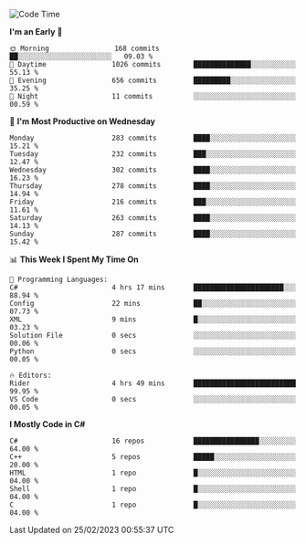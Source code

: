 <!--START_SECTION:waka-->
![Code Time](http://img.shields.io/badge/Code%20Time-945%20hrs%2022%20mins-blue)

**I'm an Early 🐤** 

```text
🌞 Morning                168 commits         ██░░░░░░░░░░░░░░░░░░░░░░░   09.03 % 
🌆 Daytime                1026 commits        ██████████████░░░░░░░░░░░   55.13 % 
🌃 Evening                656 commits         █████████░░░░░░░░░░░░░░░░   35.25 % 
🌙 Night                  11 commits          ░░░░░░░░░░░░░░░░░░░░░░░░░   00.59 % 
```
📅 **I'm Most Productive on Wednesday** 

```text
Monday                   283 commits         ████░░░░░░░░░░░░░░░░░░░░░   15.21 % 
Tuesday                  232 commits         ███░░░░░░░░░░░░░░░░░░░░░░   12.47 % 
Wednesday                302 commits         ████░░░░░░░░░░░░░░░░░░░░░   16.23 % 
Thursday                 278 commits         ████░░░░░░░░░░░░░░░░░░░░░   14.94 % 
Friday                   216 commits         ███░░░░░░░░░░░░░░░░░░░░░░   11.61 % 
Saturday                 263 commits         ████░░░░░░░░░░░░░░░░░░░░░   14.13 % 
Sunday                   287 commits         ████░░░░░░░░░░░░░░░░░░░░░   15.42 % 
```


📊 **This Week I Spent My Time On** 

```text
💬 Programming Languages: 
C#                       4 hrs 17 mins       ██████████████████████░░░   88.94 % 
Config                   22 mins             ██░░░░░░░░░░░░░░░░░░░░░░░   07.73 % 
XML                      9 mins              █░░░░░░░░░░░░░░░░░░░░░░░░   03.23 % 
Solution File            0 secs              ░░░░░░░░░░░░░░░░░░░░░░░░░   00.06 % 
Python                   0 secs              ░░░░░░░░░░░░░░░░░░░░░░░░░   00.05 % 

🔥 Editors: 
Rider                    4 hrs 49 mins       █████████████████████████   99.95 % 
VS Code                  0 secs              ░░░░░░░░░░░░░░░░░░░░░░░░░   00.05 % 
```

**I Mostly Code in C#** 

```text
C#                       16 repos            ████████████████░░░░░░░░░   64.00 % 
C++                      5 repos             █████░░░░░░░░░░░░░░░░░░░░   20.00 % 
HTML                     1 repo              █░░░░░░░░░░░░░░░░░░░░░░░░   04.00 % 
Shell                    1 repo              █░░░░░░░░░░░░░░░░░░░░░░░░   04.00 % 
C                        1 repo              █░░░░░░░░░░░░░░░░░░░░░░░░   04.00 % 
```




 Last Updated on 25/02/2023 00:55:37 UTC
<!--END_SECTION:waka-->

